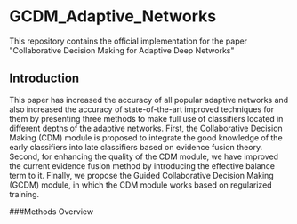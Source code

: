 # GCDM_Adaptive_Networks
This repository contains the official implementation for the paper "Collaborative Decision Making for Adaptive Deep Networks"
## Introduction
This paper has increased the accuracy of all popular adaptive networks and also increased the accuracy of state-of-the-art improved techniques for them by presenting three methods to make full use of classifiers located in different depths of the adaptive networks. First, the Collaborative Decision Making (CDM) module is proposed to integrate the good knowledge of the early classifiers into late classifiers based on evidence fusion theory. Second, for enhancing the quality of the CDM module, we have improved the current evidence fusion method by introducing the effective balance term to it. Finally, we propose the Guided Collaborative Decision Making (GCDM) module, in which the CDM module works based on regularized training.

###Methods Overview
